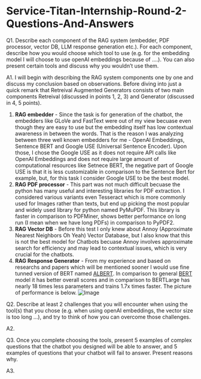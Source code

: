 # Service-Titan-Internship-Round-2-Questions-And-Answers

Q1. Describe each component of the RAG system (embedder, PDF processor, vector DB, LLM response generation etc.). For each component, describe how you would choose which tool to use (e.g. for the embedding model I will choose to use openAI embeddings because of ….). You can also present certain tools and discuss why you wouldn’t use them.

A1. I will begin with describing the RAG system components one by one and discuss my conclusion based on observations. Before diving into just a quick remark that Retreival Augmented Generators consists of two main components Retreival (discussed in points 1, 2, 3) and Generator (discussed in 4, 5 points).
1) **RAG embedder** - Since the task is for generation of the chatbot, the embedders like GLoVe and FastText were out of my view becuase even though they are easy to use but the embedding itself has low contextual awareness in between the words. That is the reason I was analyzing between three well known embedders for me - OpenAI Embeddings, Sentence BERT and Google USE (Universal Sentence Encoder). Upon those, I chose the Google USE as it does not require API calls like OpenAI Embeddings and does not require large amount of computational resources like Setnece BERT, the negative part of Google USE is that it is less customizable in comparison to the Sentence Bert for example, but, for this task I consider Google USE to be the best model.
2) **RAG PDF processor** - This part was not much difficult becuase the python has many useful and interesting libraries for PDF extraction. I considered various variants even Tesseract which is more commonly used for Images rather than texts, but end up picking the most popular and widely used library for python named PyMuPDF. This library is faster in comparison to PDFMiner, shows better performance on long run (I mean when we have long PDFs) in comparison to PyPDF2.
3) **RAG Vector DB** - Before this test I only knew about Annoy (Approximate Nearest Neighbors Oh Yeah) Vector Database, but I also know that this is not the best model for Chatbots becuase Annoy involves approximate search for efficiency and may lead to contextual issues, which is very crucial for the chatbots.
4) **RAG Response Generator** - From my experience and based on researchs and papers which will be mentioned sooner I would use fine tunned version of BERT named [ALBERT](https://arxiv.org/pdf/1909.11942). In comparison to general [BERT](https://arxiv.org/pdf/1810.04805) model it has better overall scores and in comparison to BERTLarge has nearly 18 times less parameters and trains 1.7x times faster. The picture of performance is below. ![Image](https://raw.githubusercontent.com/brightmart/albert_zh/master/resources/state_of_the_art.jpg)




Q2. Describe at least 2 challenges that you will encounter when using the tool(s) that you chose (e.g. when using openAI embeddings, the vector size is too long …), 
and try to think of how you can overcome those challenges.

A2.


Q3. Once you complete choosing the tools, present 5 examples of complex questions that the chatbot you designed will be able to answer, and 5 examples of questions that your chatbot will fail to answer. Present reasons why.

A3.
